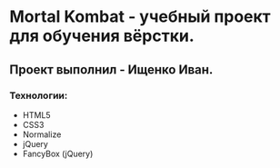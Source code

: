 # Mortal Kombat  - учебный проект для обучения вёрстки.
## Проект выполнил - Ищенко Иван.
### Технологии:
- HTML5
- CSS3
- Normalize
- jQuery
- FancyBox (jQuery)
